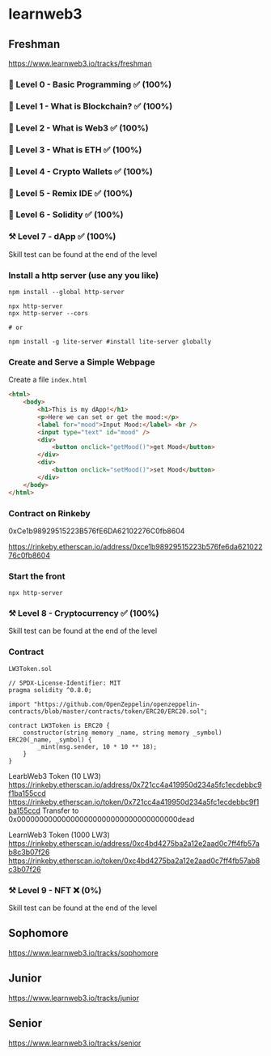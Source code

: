 # learnweb3

## Freshman
https://www.learnweb3.io/tracks/freshman

### 🔗 Level 0 - Basic Programming ✅ (100%)

### 🔗 Level 1 - What is Blockchain? ✅ (100%)

### 🔗 Level 2 - What is Web3 ✅ (100%)

### 🔗 Level 3 - What is ETH ✅ (100%)

### 🔗 Level 4 - Crypto Wallets ✅ (100%)

### 🔗 Level 5 - Remix IDE ✅ (100%)

### 🔗 Level 6 - Solidity ✅ (100%)

### ⚒️ Level 7 - dApp ✅ (100%)
Skill test can be found at the end of the level

### Install a http server (use any you like)
```shell
npm install --global http-server

npx http-server
npx http-server --cors

# or

npm install -g lite-server #install lite-server globally
```

### Create and Serve a Simple Webpage

Create a file `index.html`

```html
<html>
    <body>
        <h1>This is my dApp!</h1>
        <p>Here we can set or get the mood:</p>
        <label for="mood">Input Mood:</label> <br />
        <input type="text" id="mood" />
        <div>
            <button onclick="getMood()">get Mood</button>
        </div>
        <div>
            <button onclick="setMood()">set Mood</button>
        </div>
    </body>
</html>
```

### Contract on Rinkeby
0xCe1b98929515223B576fE6DA62102276C0fb8604

https://rinkeby.etherscan.io/address/0xce1b98929515223b576fe6da62102276c0fb8604

### Start the front
```
npx http-server
```

### ⚒️ Level 8 - Cryptocurrency ✅ (100%)
Skill test can be found at the end of the level

### Contract
`LW3Token.sol`

```sol
// SPDX-License-Identifier: MIT
pragma solidity ^0.8.0;

import "https://github.com/OpenZeppelin/openzeppelin-contracts/blob/master/contracts/token/ERC20/ERC20.sol";

contract LW3Token is ERC20 {
    constructor(string memory _name, string memory _symbol) ERC20(_name, _symbol) {
        _mint(msg.sender, 10 * 10 ** 18);
    }
}
```

LearbWeb3 Token (10 LW3)
https://rinkeby.etherscan.io/address/0x721cc4a419950d234a5fc1ecdebbc9f1ba155ccd
https://rinkeby.etherscan.io/token/0x721cc4a419950d234a5fc1ecdebbc9f1ba155ccd
Transfer to 0x000000000000000000000000000000000000dead

LearnWeb3 Token (1000 LW3)
https://rinkeby.etherscan.io/address/0xc4bd4275ba2a12e2aad0c7ff4fb57ab8c3b07f26
https://rinkeby.etherscan.io/token/0xc4bd4275ba2a12e2aad0c7ff4fb57ab8c3b07f26

### ⚒️ Level 9 - NFT ❌ (0%)
Skill test can be found at the end of the level

## Sophomore
https://www.learnweb3.io/tracks/sophomore

## Junior
https://www.learnweb3.io/tracks/junior

## Senior
https://www.learnweb3.io/tracks/senior